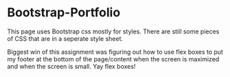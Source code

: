 # Bootstrap-Portfolio

This page uses Bootstrap css mostly for styles. There are still some pieces of CSS that are in a seperate style sheet. 

Biggest win of this assignment was figuring out how to use flex boxes to put my footer at the bottom of the page/content when the screen is maximized and when the screen is small. Yay flex boxes!
